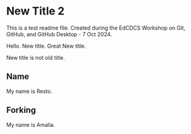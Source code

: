 # New Title 2
This is a test readme file. Created during the EdCDCS Workshop on Git, GitHub, and GitHub Desktop -  7 Oct 2024.

Hello. New title. Great New title.

New title is not old title.

## Name

My name is Resto.

## Forking

My name is Amalia.
